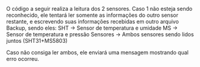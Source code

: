 O código a seguir realiza a leitura dos 2 sensores. Caso 1 não esteja sendo reconhecido, ele tentará ler somente as informações do outro sensor restante, 
e escrevendo suas informações recebidas em outro arquivo Backup, sendo eles:
SHT -> Sensor de temperatura e umidade
MS -> Sensor de temperatura e pressão
Sensores -> Ambos sensores sendo lidos juntos (SHT31+MS5803)

Caso não consiga ler ambos, ele enviará uma mensagem mostrando qual erro ocorreu.
